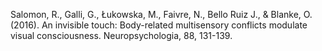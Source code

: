 ﻿---
layout: post
date:   2016-01-05 09:00:00
link: http://www.sciencedirect.com/science/article/pii/S0028393215302104?via%3Dihub
categories: article
---

Salomon, R., Galli, G., Łukowska, M., Faivre, N., Bello Ruiz J., & Blanke, O. (2016). An invisible touch: Body-related multisensory conflicts modulate visual consciousness. Neuropsychologia, 88, 131-139.
